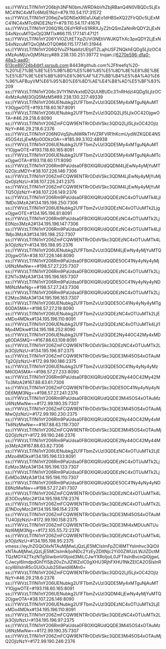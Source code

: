 ss://YWVzLTI1Ni1nY206bjh3NFN0bmJWRDlkbVhZbjRBanQ4N0VBQDc5LjExMC41NC4xMTc6MzE1NzI=#79.110.54.117:31572
ss://YWVzLTI1Ni1nY206ejZwSDNSeXR0a1JXaEo1dHBSeXQ2ZFlrQDc5LjExMC41NC4xMTc6NDE2NzY=#79.110.54.117:41676
ss://YWVzLTI1Ni1nY206Q1RLOEdYRlFnS1lRRXJyZ2hQSmZaNnRrQDY2LjExNS4xNzcuMTQxOjQ3MTIx#66.115.177.141:47121
ss://YWVzLTI1Ni1nY206YVlOZUtETXpZUVl3NEtiVWJKQThXc3pxQDY2LjExNS4xNzcuMTQxOjMxOTQ0#66.115.177.141:31944
ss://YWVzLTI1Ni1nY206Q1VuZFNabllzUEtjdTZLajhUSFZNQkhEQDg5LjIzOC4xMzAuMjUxOjM5Nzcy#89.238.130.251:39772
trojan://6270e596-dfa0-48a3-aad0-613ce89724b4@t1.ssrsub.com:8443#github.com%2Ffreefq%20-%20%E7%BE%8E%E5%9B%BD%E5%86%85%E5%8D%8E%E8%BE%BE%E5%B7%9E%E6%8B%89%E6%96%AF%E7%BB%B4%E5%8A%A0%E6%96%AFBuyVM%E6%95%B0%E6%8D%AE%E4%B8%AD%E5%BF%83%209
ss://YWVzLTI1Ni1nY206c3V1Y1NlVkxtdDZQUUtBUDc3TnRHdzl4QDg5LjIzOC4xMzAuMjI3OjQ5MzM5#89.238.130.227:49339
ss://YWVzLTI1Ni1nY206UENubkg2U1FTbmZvUzI3QDE5My4xMTguNjAuMTY3OjgwOTE=#193.118.60.167:8091
ss://YWVzLTI1Ni1nY206UENubkg2U1FTbmZvUzI3QDQ2LjI5LjIxOC42OjgwOTA=#46.29.218.6:8090
ss://YWVzLTI1Ni1nY206ZmFCQW9ENTRrODdVSkc3QDQ2LjI5LjIxOC42OjIzNzY=#46.29.218.6:2376
ss://YWVzLTI1Ni1nY206NGVqSjhuNWRkTHVZRFVIR1hKcmUydWZKQDE4NS45OS4zLjEwMjo0ODkzOA==#185.99.3.102:48938
ss://YWVzLTI1Ni1nY206UENubkg2U1FTbmZvUzI3QDE5My4xMTguNjAuMTY1OjgwOTE=#193.118.60.165:8091
ss://YWVzLTI1Ni1nY206UENubkg2U1FTbmZvUzI3QDE5My4xMTguNjAuMTcxOjgwOTA=#193.118.60.171:8090
ss://YWVzLTI1Ni1nY206Rm9PaUdsa0FBOXlQRUdQQDM4LjEwNy4yMjYuMTQ2OjczMDY=#38.107.226.146:7306
ss://YWVzLTI1Ni1nY206ZmFCQW9ENTRrODdVSkc3QDM4LjEwNy4yMjYuMjQxOjIzNzU=#38.107.226.241:2375
ss://YWVzLTI1Ni1nY206ZmFCQW9ENTRrODdVSkc3QDM4LjEwNy4yMjYuMTQ5OjIzNzY=#38.107.226.149:2376
ss://YWVzLTI1Ni1nY206Rm9PaUdsa0FBOXlQRUdQQDEzNC4xOTUuMTk4LjI1MDo3MzA2#134.195.198.250:7306
ss://YWVzLTI1Ni1nY206UENubkg2U1FTbmZvUzI3QDEzNC4xOTUuMTk2LjgxOjgwOTE=#134.195.196.81:8091
ss://YWVzLTI1Ni1nY206Rm9PaUdsa0FBOXlQRUdQQDEzNC4xOTUuMTk2LjE0Nzo3MzA2#134.195.196.147:7306
ss://YWVzLTI1Ni1nY206Rm9PaUdsa0FBOXlQRUdQQDEzNC4xOTUuMTk4LjI1Mjo3MzA3#134.195.198.252:7307
ss://YWVzLTI1Ni1nY206ZmFCQW9ENTRrODdVSkc3QDEzNC4xOTUuMTk4Ljk1OjIzNzY=#134.195.198.95:2376
ss://YWVzLTI1Ni1nY206UENubkg2U1FTbmZvUzI3QDM4LjEwNy4yMjYuMTQ2OjgwOTA=#38.107.226.146:8090
ss://YWVzLTI1Ni1nY206Rm9PaUdsa0FBOXlQRUdQQDE5OC41Ny4yNy4yMjU6NzMwNw==#198.57.27.225:7307
ss://YWVzLTI1Ni1nY206Rm9PaUdsa0FBOXlQRUdQQDEzNC4xOTUuMTk2LjE2NTo3MzA3#134.195.196.165:7307
ss://YWVzLTI1Ni1nY206Rm9PaUdsa0FBOXlQRUdQQDE5OC41Ny4yNy4yNDM6NzMwNg==#198.57.27.243:7306
ss://YWVzLTI1Ni1nY206Rm9PaUdsa0FBOXlQRUdQQDEzNC4xOTUuMTk2LjE2Mzo3MzA3#134.195.196.163:7307
ss://YWVzLTI1Ni1nY206UENubkg2U1FTbmZvUzI3QDE5OC41Ny4yNy4yMTg6ODA5MA==#198.57.27.218:8090
ss://YWVzLTI1Ni1nY206UENubkg2U1FTbmZvUzI3QDEzNC4xOTUuMTk2LjExMDo4MDkx#134.195.196.110:8091
ss://YWVzLTI1Ni1nY206UENubkg2U1FTbmZvUzI3QDEzNC4xOTUuMTk4LjI1Mjo4MDkw#134.195.198.252:8090
ss://YWVzLTI1Ni1nY206UENubkg2U1FTbmZvUzI3QDE2Ny44OC42My4xMDg6ODA5MQ==#167.88.63.108:8091
ss://YWVzLTI1Ni1nY206ZmFCQW9ENTRrODdVSkc3QDEzNC4xOTUuMTk2Ljk3OjIzNzU=#134.195.196.97:2375
ss://YWVzLTI1Ni1nY206ZmFCQW9ENTRrODdVSkc3QDE3Mi45OS4xOTAuMTg2OjIzNzU=#172.99.190.186:2375
ss://YWVzLTI1Ni1nY206UENubkg2U1FTbmZvUzI3QDE5OC41Ny4yNy4yMzM6ODA5MA==#198.57.27.233:8090
ss://YWVzLTI1Ni1nY206Rm9PaUdsa0FBOXlQRUdQQDE2Ny44OC42My42MTo3MzA2#167.88.63.61:7306
ss://YWVzLTI1Ni1nY206ZmFCQW9ENTRrODdVSkc3QDE5OC41Ny4yNy4yNDE6MjM3Ng==#198.57.27.241:2376
ss://YWVzLTI1Ni1nY206Rm9PaUdsa0FBOXlQRUdQQDE3Mi45OS4xOTAuMzU6NzMwNw==#172.99.190.35:7307
ss://YWVzLTI1Ni1nY206ZmFCQW9ENTRrODdVSkc3QDE3Mi45OS4xOTAuMjMwOjIzNzU=#172.99.190.230:2375
ss://YWVzLTI1Ni1nY206Rm9PaUdsa0FBOXlQRUdQQDE2Ny44OC42My4xMTk6NzMwNw==#167.88.63.119:7307
ss://YWVzLTI1Ni1nY206ZmFCQW9ENTRrODdVSkc3QDE3Mi45OS4xOTAuMjQ2OjIzNzY=#172.99.190.246:2376
ss://YWVzLTI1Ni1nY206Rm9PaUdsa0FBOXlQRUdQQDE2Ny44OC42My44Mjo3MzA2#167.88.63.82:7306
ss://YWVzLTI1Ni1nY206UENubkg2U1FTbmZvUzI3QDEzNC4xOTUuMTk2LjEzMzo4MDkx#134.195.196.133:8091
ss://YWVzLTI1Ni1nY206Rm9PaUdsa0FBOXlQRUdQQDEzNC4xOTUuMTk2LjEzMzo3MzA3#134.195.196.133:7307
ss://YWVzLTI1Ni1nY206Rm9PaUdsa0FBOXlQRUdQQDEzNC4xOTUuMTk2LjExMDo3MzA3#134.195.196.110:7307
ss://YWVzLTI1Ni1nY206Rm9PaUdsa0FBOXlQRUdQQDE5OC41Ny4yNy4yNDE6NzMwNw==#198.57.27.241:7307
ss://YWVzLTI1Ni1nY206ZmFCQW9ENTRrODdVSkc3QDEzNC4xOTUuMTk4LjE3ODoyMzc2#134.195.198.178:2376
ss://YWVzLTI1Ni1nY206ZmFCQW9ENTRrODdVSkc3QDEzNC4xOTUuMTk2LjE1NDoyMzc2#134.195.196.154:2376
ss://YWVzLTI1Ni1nY206ZmFCQW9ENTRrODdVSkc3QDE3Mi45OS4xOTAuMTU4OjIzNzU=#172.99.190.158:2375
ss://YWVzLTI1Ni1nY206ZmFCQW9ENTRrODdVSkc3QDE3Mi4xMDUuNTUuNzI6MjM3Ng==#172.105.55.72:2376
ss://YWVzLTI1Ni1nY206ZmFCQW9ENTRrODdVSkc3QDEzNC4xOTUuMTk4Ljk1OjIzNzU=#134.195.198.95:2375
vmess://eyJhZGQiOiIxNTAuMjMwLjQzLjE5MCIsImFpZCI6MTYsImhvc3QiOiIxNTAuMjMwLjQzLjE5MCIsImlkIjoiNDc2YzEyZDItNjc2Yi00ZWUzLWJlZDctMTQzMGY4ZTkzNTg5IiwibmV0Ijoid3MiLCJwYXRoIjoiL0JFTiIsInBvcnQiOjgwLCJwcyI6ImdpdGh1Yi5jb20vZnJlZWZxIC0gXHU3RjhFXHU1NkZEICA2OSIsInRscyI6IiIsInR5cGUiOiJub25lIiwidiI6Mn0=
ss://YWVzLTI1Ni1nY206ZmFCQW9ENTRrODdVSkc3QDQ2LjI5LjIxOC42OjIzNzY=#46.29.218.6:2376
ss://YWVzLTI1Ni1nY206UENubkg2U1FTbmZvUzI3QDE5My4xMTguNjAuMTY1OjgwOTE=#193.118.60.165:8091
ss://YWVzLTI1Ni1nY206UENubkg2U1FTbmZvUzI3QDM4LjEwNy4yMjYuMTQ2OjgwOTA=#38.107.226.146:8090
ss://YWVzLTI1Ni1nY206UENubkg2U1FTbmZvUzI3QDEzNC4xOTUuMTk2LjExMDo4MDkx#134.195.196.110:8091
ss://YWVzLTI1Ni1nY206ZmFCQW9ENTRrODdVSkc3QDEzNC4xOTUuMTk2Ljk3OjIzNzU=#134.195.196.97:2375
ss://YWVzLTI1Ni1nY206Rm9PaUdsa0FBOXlQRUdQQDE3Mi45OS4xOTAuMzU6NzMwNw==#172.99.190.35:7307
ss://YWVzLTI1Ni1nY206ZmFCQW9ENTRrODdVSkc3QDE3Mi45OS4xOTAuMjQ2OjIzNzY=#172.99.190.246:2376
